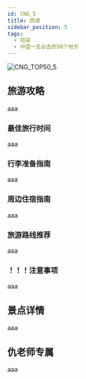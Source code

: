 ```yaml
---
id: CNG_5
title: 西湖
sidebar_position: 5
tags:
  - 拾柒
  - 中国一生必去的50个地方
---
```

![CNG_TOP50_5](/img/love/CNG_TOP50/5.png)

## 旅游攻略

aaa

### 最佳旅行时间

aaa

### 行李准备指南

aaa

### 周边住宿指南

aaa

### 旅游路线推荐

aaa

### ！！！注意事项

aaa

## 景点详情

aaa

## 仇老师专属

aaa

